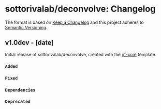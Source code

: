 # sottorivalab/deconvolve: Changelog

The format is based on [Keep a Changelog](https://keepachangelog.com/en/1.0.0/)
and this project adheres to [Semantic Versioning](https://semver.org/spec/v2.0.0.html).

## v1.0dev - [date]

Initial release of sottorivalab/deconvolve, created with the [nf-core](https://nf-co.re/) template.

### `Added`

### `Fixed`

### `Dependencies`

### `Deprecated`
